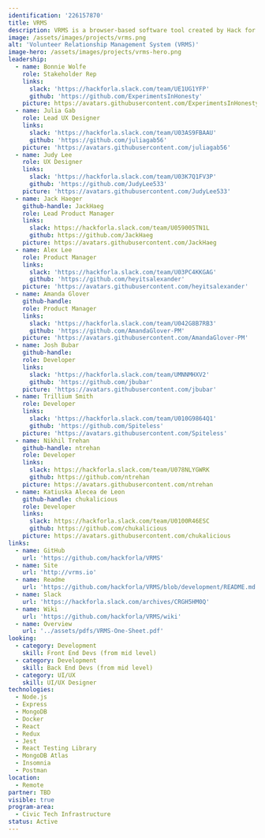```yaml
---
identification: '226157870'
title: VRMS
description: VRMS is a browser-based software tool created by Hack for LA (HfLA) for volunteer organizations to curate participant journeys and further organizational goals of workforce development and project impact. By collecting and using relevant data, VRMS is able to automate repetitive tasks; match volunteers with projects, relevant training and job opportunities; measure engagement with projects and activities; and surface insights to improve organizational effectiveness and the volunteer experience over time.
image: /assets/images/projects/vrms.png
alt: 'Volunteer Relationship Management System (VRMS)'
image-hero: /assets/images/projects/vrms-hero.png
leadership:
  - name: Bonnie Wolfe
    role: Stakeholder Rep
    links:
      slack: 'https://hackforla.slack.com/team/UE1UG1YFP'
      github: 'https://github.com/ExperimentsInHonesty'
    picture: https://avatars.githubusercontent.com/ExperimentsInHonesty
  - name: Julia Gab
    role: Lead UX Designer
    links:
      slack: 'https://hackforla.slack.com/team/U03AS9FBAAU'
      github: 'https://github.com/juliagab56'
    picture: 'https://avatars.githubusercontent.com/juliagab56'
  - name: Judy Lee
    role: UX Designer
    links:
      slack: 'https://hackforla.slack.com/team/U03K7Q1FV3P'
      github: 'https://github.com/JudyLee533'
    picture: 'https://avatars.githubusercontent.com/JudyLee533'
  - name: Jack Haeger
    github-handle: JackHaeg
    role: Lead Product Manager
    links:
      slack: https://hackforla.slack.com/team/U059005TN1L
      github: https://github.com/JackHaeg
    picture: https://avatars.githubusercontent.com/JackHaeg
  - name: Alex Lee
    role: Product Manager
    links:
      slack: 'https://hackforla.slack.com/team/U03PC4KKGAG'
      github: 'https://github.com/heyitsalexander'
    picture: 'https://avatars.githubusercontent.com/heyitsalexander'
  - name: Amanda Glover
    github-handle:
    role: Product Manager
    links:
      slack: 'https://hackforla.slack.com/team/U042G8B7RB3'
      github: 'https://github.com/AmandaGlover-PM'
    picture: 'https://avatars.githubusercontent.com/AmandaGlover-PM'
  - name: Josh Bubar
    github-handle:
    role: Developer
    links:
      slack: 'https://hackforla.slack.com/team/UMNNMHXV2'
      github: 'https://github.com/jbubar'
    picture: 'https://avatars.githubusercontent.com/jbubar'
  - name: Trillium Smith
    role: Developer
    links:
      slack: 'https://hackforla.slack.com/team/U010G9864Q1'
      github: 'https://github.com/Spiteless'
    picture: 'https://avatars.githubusercontent.com/Spiteless'
  - name: Nikhil Trehan
    github-handle: ntrehan
    role: Developer
    links:
      slack: https://hackforla.slack.com/team/U078NLYGWRK
      github: https://github.com/ntrehan
    picture: https://avatars.githubusercontent.com/ntrehan
  - name: Katiuska Alecea de Leon
    github-handle: chukalicious
    role: Developer
    links:
      slack: https://hackforla.slack.com/team/U0100R46ESC
      github: https://github.com/chukalicious
    picture: https://avatars.githubusercontent.com/chukalicious
links:
  - name: GitHub
    url: 'https://github.com/hackforla/VRMS'
  - name: Site
    url: 'http://vrms.io'
  - name: Readme
    url: 'https://github.com/hackforla/VRMS/blob/development/README.md'
  - name: Slack
    url: 'https://hackforla.slack.com/archives/CRGH5HM0Q'
  - name: Wiki
    url: 'https://github.com/hackforla/VRMS/wiki'
  - name: Overview
    url: '../assets/pdfs/VRMS-One-Sheet.pdf'
looking:
  - category: Development
    skill: Front End Devs (from mid level)
  - category: Development
    skill: Back End Devs (from mid level)
  - category: UI/UX
    skill: UI/UX Designer
technologies:
  - Node.js
  - Express
  - MongoDB
  - Docker
  - React
  - Redux
  - Jest
  - React Testing Library
  - MongoDB Atlas
  - Insomnia
  - Postman
location:
  - Remote
partner: TBD
visible: true
program-area:
  - Civic Tech Infrastructure
status: Active
---
```

